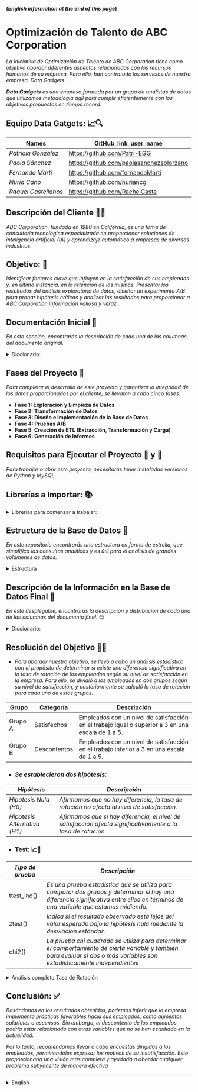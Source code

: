 **(_English information at the end of this page_)**


#  Optimización de Talento de ABC Corporation
      
_La Iniciativa de Optimización de Talento de ABC Corporation tiene como objetivo abordar diferentes aspectos relacionados con los recursos humanos de su empresa. Para ello, han contratado los servicios de nuestra empresa, Data Gadgets._

_**Data Gadgets** es una empresa formada por un grupo de analistas de datos que utilizamos metodología ágil para cumplir eficientemente con los objetivos propuestos en tiempo récord._

## Equipo Data Gatgets: 📈🔍

|Names|GitHub_link_user_name|
|-----|------------------|
|_Patricia González_|https://github.com/Patri-EGG|
|_Paola Sánchez_|https://github.com/paolasanchezsolorzano|
|_Fernanda Marti_|https://github.com/fernandaMarti|
|_Nuria Cano_| https://github.com/nuriancg|
|_Raquel Castellanos_|https://github.com/RachelCaste|


## Descripción del Cliente 👨‍💻

_ABC Corporation, fundada en 1980 en California, es una firma de consultoría tecnológica especializada en proporcionar soluciones de inteligencia artificial (IA) y aprendizaje automático a empresas de diversas industrias._

## Objetivo: 🎯
_Identificar factores clave que influyen en la satisfacción de sus empleados y, en última instancia, en la retención de los mismos. Presentar los resultados del análisis exploratorio de datos, diseñar un experimento A/B para probar hipótesis críticas y analizar los resultados para proporcionar a ABC Corporation información valiosa y veraz._

## Documentación Inicial 📌
_En esta sección, encontrarás la descripción de cada una de las columnas del documento original._

<details>
<summary> Diccionario:</summary>

| Nombre de la columna        | Descripción                                                                                  |
| ------------------- | --------------------------------------------------------------------------------------------- |
| Age                 | The employee’s age.                                                                           |
| Attrition           | Indicates whether the employee has left the company (“No” means they haven’t left, and “Yes” means they have). |
| BusinessTravel      | Describes the frequency of work-related travel for the employee (e.g., “Travel_Rarely” for infrequent travel). |
| DailyRate           | The employee’s daily rate.                                                                    |
| Department          | The department in which the employee works (e.g., “Research & Development,” “Sales,” etc.). |
| DistanceFromHome    | The distance from the employee’s home to their workplace.                                     |
| Education           | The employee’s education level (usually on a scale from 1 to 5).                               |
| EducationField      | The field of education or specialization for the employee.                                     |
| EmployeeCount       | A counter (usually set to 1) used for counting employees.                                      |
| EmployeeNumber      | A unique identification number for the employee.                                              |
| EnvironmentSatisfaction | Employee satisfaction level related to their work environment, ranging from 1 to 4 (with 4 being the highest satisfaction). |
| Gender              | The employee’s gender (where 0 corresponds to “male” and 1 to “female”).                        |
| HourlyRate          | The employee’s hourly rate.                                                                   |
| JobInvolvement      | The level of employee involvement in their work.                                               |
| JobLevel            | The employee’s hierarchical level within the company.                                          |
| JobRole             | The employee’s job role or position.                                                           |
| JobSatisfaction     | Employee satisfaction level with their job.                                                    |
| MaritalStatus       | The employee’s marital status (e.g., “Single,” “Married,” etc.).                                |
| MonthlyIncome       | The employee’s monthly income.                                                                 |
| MonthlyRate         | The employee’s monthly rate.                                                                   |
| NumCompaniesWorked  | The number of companies where the employee has worked.                                          |
| Over18              | Indicates whether the employee is over 18 years old.                                            |
| OverTime            | Indicates whether the employee works overtime (“Yes” or “No”).                                  |
| PercentSalaryHike   | The percentage of salary increase for the employee.                                             |
| PerformanceRating   | Employee performance rating.                                                                   |
| RelationshipSatisfaction | Employee satisfaction level in interpersonal relationships.                                   |
| StandardHours       | Standard working hours.                                                                        |
| StockOptionLevel    | Employee stock option level.                                                                    |
| TotalWorkingYears   | Total years of work experience for the employee.                                                |
| TrainingTimesLastYear | Number of times the employee received training last year.                                       |
| WorkLifeBalance     | Balance between work and personal life for the employee.                                         |
| YearsAtCompany      | Number of years the employee has worked at the current company.                                  |
| YearsInCurrentRole  | Number of years the employee has been in their current role.                                     |
</details>

## Fases del Proyecto 🔄

_Para completar el desarrollo de este proyecto y garantizar la integridad de los datos proporcionados por el cliente, se llevaron a cabo cinco fases:_

* **Fase 1: Exploración y Limpieza de Datos**
* **Fase 2: Transformación de Datos**
* **Fase 3: Diseño e Implementación de la Base de Datos**
* **Fase 4: Pruebas A/B**
* **Fase 5: Creación de ETL (Extracción, Transformación y Carga)**
* **Fase 6: Generación de Informes**




## Requisitos para Ejecutar el Proyecto 🐍 y 🐬
_Para trabajar o abrir este proyecto, necesitarás tener instaladas versiones de Python y MySQL._

##  Librerías a Importar: 📚

<details>
<summary>Librerías para comenzar a trabajar:</summary>

1. **Manipulación de Datos** 🧮 🐼
   - **Pandas**
   - **Numpy**

2. **Imputación de datos** 🕵️‍♂️
   - Scikit-learn
     -**SimpleImputer:** _Imputa valores faltantes en un conjunto de datos utilizando estrategias simples como la media, la mediana o la moda, entre             otras._
     -**IterativeImputer:** _Utiliza técnicas iterativas, especialmente útiles cuando las relaciones entre variables son complejas._
     -**KNNImputer:** _Estima valores faltantes utilizando el método de los vecinos más cercanos (K-Nearest Neighbors)._
       
3. **Visualización de datos** 📊
   -**Seaborn**: _Proporciona una interfaz de alto nivel para crear gráficos estadísticos atractivos e informativos._
   -**Matplotlib**: _Es una biblioteca de visualización de datos en Python que permite crear gráficos estáticos de alta calidad adecuados para publicaciones e informes._

4. **Estadísticas y Pruebas** 🧪
-**Scipy:** _Proporciona funciones estadísticas y pruebas de hipótesis (por ejemplo, pruebas t, pruebas de chi-cuadrado, etc.)_
   
5. **Conexión a la Base de Datos** ⚡
-**mysql.connector:** _Conector para MySQL que permite establecer conexiones y realizar operaciones en bases de datos MySQL desde Python._

</details>

## Estructura de la Base de Datos 📁

_En este repositorio encontrarás una estructura en forma de estrella, que simplifica las consultas analíticas y es útil para el análisis de grandes volúmenes de datos._

<details>
  <summary>Estructura</summary>
  <img src='https://github.com/nuriancg/project-da-promo-H-module-3-team-1/blob/master/Imagenes/Diagrama%20BBDD.png' alt="Diagrama BBDD">
</details>

## Descripción de la Información en la Base de Datos Final 📌

_En este desplegable, encontrarás la descripción y distribución de cada una de las columnas del documento final._ 😊


  <details>
<summary> Diccionario:</summary>

| Nombre de la columna         | Descripción                                                                                 |
| ------------------- | --------------------------------------------------------------------------------------------- |
| Age                 | The employee’s age.                                                                           |
| Age_Group           |Referring to categorizing employees based on their age range. There are five labels: (18-25), (26-35), (36-45), (45-55) and (56-65).|
|Attrition|Indicates whether the employee has left the company (“False” means they haven’t left, and “True” means they have).|
Business_Travel|Describes the frequency of work-related travel for the employee (e.g., “Travel_Rarely” for infrequent travel).|
Daily_Rate|The employee’s daily rate.|
Department|The department in which the employee works.|
Distance_From_Home|The distance from the employee’s home to their workplace.|
Education|The employee’s education level.(On a scale from 1 to 5)|
Education_Field|The field of education or specialization for the employee.|
Employee_Number|A unique identification number for the employee.|
Environment_Satisfaction|Employee satisfaction level related to their work environment.( Ranging from 1 to 4, with 4 being the highest satisfaction)|
Gender|The employee’s gender.(Where ‘M’ corresponds to “male” and ‘F’ to “female”).|
Hourly_Rate|The employee’s hourly rate.|
Job_Involvement|The level of employee involvement in their work.(On scale from 1 to 5).|
Job_Level|The employee’s hierarchical level within the company, (On scale from 1 to 5).|
Job_Role1|The employee’s position.|
Job_Satisfaction|Employee satisfaction level with their job.(Ranging from 1 to 4, with 4 being the highest satisfaction).|
Marital_Status|The employee’s marital status.(Accepts these values ‘Married’, ’Divorced’, and 'Unknown').|
Monthly_Rate| The employee’s monthly rate.|
Num_Companies_Worked|The number of companies where the employee has worked.|
Over_Time|Indicates whether the employee works overtime.(Accepts these values “True”,  “False” and 'Unknown').|
Percent_Salary_Hike1|The percentage of salary increase for the employee.(Accepts values between 0 - 1)|
Performance_Rating|Employee performance rating.(On scale from 1 to 5).|
Relationship_Satisfaction| Employee satisfaction level in interpersonal relationships.(On scale from 1 to 5).|
Stock_Option_Level|Employee stock option level.(On a scale from 0 to 4).|
Total_Working_Years|Total years of work experience for the employee.|
Training_Times_Last_Year|Number of times the employee received training last year.|
Work_Life_Balance|Balance between work and personal life for the employee.(On scale from 1 to 5).|
Years_At_Company|Number of years the employee has worked at the current company.|
Years_Since_Last_Promotion|Years since the employee’s last promotion.|
Years_With_Curr_Manager|Years under the supervision of the current manager.|
Date_Birth|The employee’s birth year. (considering data collected in 2023).|
RemoteWork| Whether the employee can work remotely or not.|

</details>

## Resolución del Objetivo  🎯🎯


* _Para abordar nuestro objetivo, se llevó a cabo un análisis estadístico con el propósito de determinar si existe una diferencia significativa en la tasa de rotación de los empleados según su nivel de satisfacción en la empresa. Para ello, se dividió a los empleados en dos grupos según su nivel de satisfacción, y posteriormente se calculó la tasa de rotación para cada uno de estos grupos._

  
|Grupo|Categoría|Descripción|
|------------------------|--------------------------------------------------------------------------|-------------------|
|Grupo A| Satisfechos| Empleados con un nivel de satisfacción en el trabajo igual o superior a 3 en una escala de 1 a 5.|
|Grupo B |Descontentos|Empleados con un nivel de satisfacción en el trabajo inferior a 3 en una escala de 1 a 5.|



* ### _Se establecieron dos hipótesis:_
  

 | _Hipótesis_|_Descripción_|
 |------------------------|--------------------------------------------------------------------------| 
|_Hipótesis Nula (H0)_| _Afirmamos que no hay diferencia; la tasa de rotación no afecta al nivel de satisfacción._|
|_Hipótesis Alternativa (H1)_|_Afirmamos que sí hay diferencia, el nivel de satisfacción afecta significativamente a la tasa de rotación._|


* ### Test: 📈📝

|_Tipo de prueba_| _Descripción_|
 |--------------------|---------|
 |ttest_ind()| _Es una prueba estadística que se utiliza para comparar dos grupos y determinar si hay una diferencia significativa entre ellos en términos de una variable que estamos midiendo._|
|ztest()| _Indica si el resultado observado está lejos del valor esperado bajo la hipótesis nula mediante la desviación estándar._| 
|chi2()|_La prueba chi cuadrado se utiliza para determinar el comportamiento de cierta variable y también para evaluar si dos o más variables son estadísticamente independientes_|



<details>
<summary> Analisis completo Tasa de Rotación</summary>

_De toda la información que tenemos, extraemos la tasa de rotación. Es el indicador que mide la frecuencia con la que los empleados dejan la organización y son reemplazados por otros nuevos en el período de tiempo del que tenemos datos.**._

- _La tasa de rotación en el Grupo A (con una satisfacción media y alta) es de 0.16%._
- _La tasa de rotación en el Grupo B(satisfaccion baja) es de 0.24%._
  
**Según estos datos, vemos que el descontento o la insatisfacción laboral está asociada con una mayor propensión a dejar la empresa.**


  <img src='https://github.com/nuriancg/project-da-promo-H-module-3-team-1/blob/master/Imagenes/tasa%20de%20rotacion%20segun%20el%20nivel%20de%20satisfaccion.png' alt="Gráfico Tasas de Rotación">

  
### Test:_📈📝


_Realizamos diferentes test para comparar nuestros dos grupos y seguir explorando si hay una diferencia significativa o no en la tasa de rotación según la satisfacción._

*  **El t-test de Student:**
  
      - _Con p_value de: (0.004),  indica que SÍ hay diferencia significativa entre los dos grupos. Por lo tanto, en este estudio se rechaza la H0._

    
* **Z-test:**
     - _Con un stadistic de -2.94 y un p-value de 0.0032. Indica que la proporción de personas que dejaron la empresa en el Grupo A (empleados satisfechos) es menor que en el Grupo B (empleados descontentos). Esto refuerza la idea de que una mayor satisfacción laboral está asociada con una menor rotación de empleados. Así que de nuevo se rechaza la H0. Este valor es negativo, lo que indica que la proporción de personas que dejaron la empresa en el Grupo A (empleados satisfechos) es menor que en el Grupo B (empleados descontentos). El valor absoluto que es mayor que 2 sugiere que la diferencia es significativa, pero la dirección de la diferencia es contraria a la del incremento numérico en los datos (es decir, hay menos rotación donde podríamos esperar más, o viceversa)._


* **Chi2 test**:
     - _Chi-squared Test Statistic: con un valor de 8.2479 y un p-value: 0.0041, que nos indica nuevamente que existe una diferencia significativa en los niveles de satisfacción y la tasa de rotación. Hay evidencia suficiente para rechazar la hipótesisi nula._
 
## _Pruebas adicionales_

Llevamos a cabo nuevas pruebas para conocer en mayor profundidad las razones por las que hay empleados descontentos. 

Buscamos la corelación entre nuestras diferentes variables, y extraemos las siguientes conclusiones:

1. _A más nivel de desempeño, más aumenta el porcentaje de subida de los salarios. Es señal de prácticas saludables de la empresa, que recompensan a los empleados que se esfuerzan y sacan el trabajo adelante._

_Como se puede apreciar en la siguiente gráfica, la presencia de outliers en ambos valores (3 y 4), más notorios en el 3, denotan ciertas excepciones en la política de aumento de salario de la empresa para los empleados que tienen un nivel de desempeño medio. Esto podría ser un tema que despertase diferentes sentimientos entre los empleados, por lo que podría ser interesante realizar estudios al respecto. 
En base a ambas conclusiones, por ahora no podemos establecer motivos de descontento._

  <img src='https://github.com/nuriancg/project-da-promo-H-module-3-team-1/blob/master/Imagenes/relacion%20desempe%C3%B1o%20y%20aumento%20de%20sueldo.png' alt="Relación entre desempeño y aumento de sueldo">

 
  2. _A más años trabajados, más aumenta el cargo de las personas empleadas. Lo que indica que la empresa promociona a sus personas trabajadoras a medida que pasa el tiempo. Esto también es una buena práctica y no se puede asociar con un motivo de descontento._

  <img src='https://github.com/nuriancg/project-da-promo-H-module-3-team-1/blob/master/Imagenes/4%20Graficas.png' alt="diferentes graficas">

3.  _A más años trabajados y a más años en la empresa, más años con el/la actual manager. Esto podría indicar que los/las managers mantienen su puesto de trabajo, es decir que hay cierta estabilidad. En principio también podría considerarse una buena práctica de la empresa, aunque podría estudiarse en mayor profundidad. No encontramos motivos de descontento._

    <img src='https://github.com/nuriancg/project-da-promo-H-module-3-team-1/blob/master/Imagenes/Relaci%C3%B3n%20a%C3%B1os%20en%20la%20compa%C3%B1ia%20y%20con%20actual%20manager.png' alt="Relación entre años en la compañia y años con actual manager">


4.  _A más edad, más experiencia en diferentes empresas. Los empleados entre 40 y 44 años han trabajado en más empresas que los empleados más jóvenes que ellos. Esto tiene sentido y no debería ser motivo de descontento._

<img src='https://github.com/nuriancg/project-da-promo-H-module-3-team-1/blob/master/Imagenes/relacion%20entre%20edad%20y%20total%20empresas%20trabajadas.png' alt="Relación entre edad y total de empresas en las que ha trabajado"> 

5.  _A más estudios, mayor cargo en la empresa. Esto también tiene sentido y no debería ser un problema para los empleados/as._

<img src='https://github.com/nuriancg/project-da-promo-H-module-3-team-1/blob/master/Imagenes/Relacion%20entreb%20estudio%20y%20nivel%20jer%C3%A1rquico.png' alt="Relación entre estudios y nivel jerárquico"> 
   
</details>
   
## Conclusión: ✅

_Basándonos en los resultados obtenidos, podemos inferir que la empresa implementa prácticas favorables hacia sus empleados, como aumentos salariales o ascensos. Sin embargo, el descontento de los empleados podría estar relacionado con otras variables que no se han estudiado en la actualidad._

_Por lo tanto, recomendamos llevar a cabo encuestas dirigidas a los empleados, permitiéndoles expresar los motivos de su insatisfacción. Esto proporcionaría una visión más completa y ayudaría a abordar cualquier problema subyacente de manera efectiva_



_______________________________________________________________________________________________________________________________________

<details>
   
<summary> English </summary>

# ABC Corporation's Talent Optimization!!!

_ABC Corporation's Talent Optimization Initiative aims to respond to different aspects related to the human resources of their company. For which he has hired the services of our company Data Gatgets._

_**Data Gatgets** is a company formed by a group of data analysts who use agile methodology to meet each proposed objective efficiently and in record time._

### Data Gatgets Team: 📈🔍

|Names|GitHub_link_user_name|
|-----|------------------|
|_Patricia González_|https://github.com/Patri-EGG|
|_Paola Sánchez_|https://github.com/paolasanchezsolorzano|
|_Fernanda Martí_|https://github.com/fernandaMarti|
|_Nuria Cano_| https://github.com/nuriancg|
|_Raquel Castellanos_|https://github.com/RachelCaste|


### Client Description: 👨‍💻

_ABC Corporation, founded in 1980 in California, is a technology consulting firm specializing in providing artificial intelligence (AI) and machine learning solutions to companies in various industries._

### Target: 🎯

_Present the results of exploratory data analysis, design an A/B experiment to test critical hypotheses, and analyze the results to provide ABC Corporation with valuable and truthful information._

### Initial Documentation: 📌

_In this dropdown, you will find the description of each of the columns of the original document._  😊


<details>
<summary> Dictionary:</summary>

| Column_Name         | Description                                                                                   |
| ------------------- | --------------------------------------------------------------------------------------------- |
| Age                 | The employee’s age.                                                                           |
| Attrition           | Indicates whether the employee has left the company (“No” means they haven’t left, and “Yes” means they have). |
| BusinessTravel      | Describes the frequency of work-related travel for the employee (e.g., “Travel_Rarely” for infrequent travel). |
| DailyRate           | The employee’s daily rate.                                                                    |
| Department          | The department in which the employee works (e.g., “Research & Development,” “Sales,” etc.). |
| DistanceFromHome    | The distance from the employee’s home to their workplace.                                     |
| Education           | The employee’s education level (usually on a scale from 1 to 5).                               |
| EducationField      | The field of education or specialization for the employee.                                     |
| EmployeeCount       | A counter (usually set to 1) used for counting employees.                                      |
| EmployeeNumber      | A unique identification number for the employee.                                              |
| EnvironmentSatisfaction | Employee satisfaction level related to their work environment, ranging from 1 to 4 (with 4 being the highest satisfaction). |
| Gender              | The employee’s gender (where 0 corresponds to “male” and 1 to “female”).                        |
| HourlyRate          | The employee’s hourly rate.                                                                   |
| JobInvolvement      | The level of employee involvement in their work.                                               |
| JobLevel            | The employee’s hierarchical level within the company.                                          |
| JobRole             | The employee’s job role or position.                                                           |
| JobSatisfaction     | Employee satisfaction level with their job.                                                    |
| MaritalStatus       | The employee’s marital status (e.g., “Single,” “Married,” etc.).                                |
| MonthlyIncome       | The employee’s monthly income.                                                                 |
| MonthlyRate         | The employee’s monthly rate.                                                                   |
| NumCompaniesWorked  | The number of companies where the employee has worked.                                          |
| Over18              | Indicates whether the employee is over 18 years old.                                            |
| OverTime            | Indicates whether the employee works overtime (“Yes” or “No”).                                  |
| PercentSalaryHike   | The percentage of salary increase for the employee.                                             |
| PerformanceRating   | Employee performance rating.                                                                   |
| RelationshipSatisfaction | Employee satisfaction level in interpersonal relationships.                                   |
| StandardHours       | Standard working hours.                                                                        |
| StockOptionLevel    | Employee stock option level.                                                                    |
| TotalWorkingYears   | Total years of work experience for the employee.                                                |
| TrainingTimesLastYear | Number of times the employee received training last year.                                       |
| WorkLifeBalance     | Balance between work and personal life for the employee.                                         |
| YearsAtCompany      | Number of years the employee has worked at the current company.                                  |
| YearsInCurrentRole  | Number of years the employee has been in their current role.                                     |
</details>

### Phases: 🔄 

_To complete development of this project  and ensure the integrity of the data provided by the client, five phases were carried out._


   
* **Phase 1: _Data Exploration and Cleaning_**
  
* **Phase 2: _Data Transformation_**
  
* **Phase 3: _Database Design and Implementation_**
  
* **Phase 4: _A/B Testing_**
  
* **Phase 5: _ETL Creation_**
  
* **Phase 6: _Reporting_**


### To play this project on your computer: 🐍 and 🐬

_For the project you will need to have a version of Python and MySQL and get to work._

###  Libraries to Import: 📚


<details>
<summary>Libraries to start working:</summary>

1. **Data Manipulation** 🧮 🐼
   - **Pandas**
   - **Numpy**
     

2. **Imputación de datos** 🕵️‍♂️
   - Scikit-learn
     - **SimpleImputer**:_Imputes missing values in a dataset using simple strategies such as mean, median, mode, and others._
     - **IterativeImputer**:_Utilizes iterative techniques, especially useful when relationships between variables are complex._
     - **KNNImputer**:_Uses the K-Nearest Neighbors method to estimate missing values._

       
3. **Data visualization** 📊
   -**Seaborn**: _Provides a high-level interface for creating attractive and informative statistical graphics._
   -**Matplotlib**:_Allows the creation of high-quality static plots suitable for publications and reports._


4. **Stadistics and tests** 🧪
   - **Scipy**:_Provides statistical functions and hypothesis tests (e.g., t-tests, chi-square tests, etc.)._

     
5. **Database Connection** ⚡   
   - **mysql.connector**:_A connector for MySQL that allows establishing connections and performing operations on MySQL databases from Python._


</details>


### BBDD Structure: 📁

_In this repository you will find a star-shaped structure, which simplifies analytical queries and is useful for the analysis of large volumes of data._


<details>
  <summary>Structure</summary>
  <img src="https://github.com/nuriancg/project-da-promo-H-module-3-team-1/blob/master/Imagenes/Diagrama%20BBDD.png" alt="Diagrama BBDD">
</details>


### Description of the information you will find in the final BBDD: 📌


_In this dropdown, you will find the description and distribution of each of the columns of the  final document._ 😊


  <details>
<summary> Dictionary:</summary>

| Column_Name         | Description                                                                                   |
| ------------------- | --------------------------------------------------------------------------------------------- |
| Age                 | The employee’s age.                                                                           |
| Age_Group           |Referring to categorizing employees based on their age range. There are five labels: (18-25), (26-35), (36-45), (45-55) and (56-65).|
|Attrition|Indicates whether the employee has left the company (“False” means they haven’t left, and “True” means they have).|
Business_Travel|Describes the frequency of work-related travel for the employee (e.g., “Travel_Rarely” for infrequent travel).|
Daily_Rate|The employee’s daily rate.|
Department|The department in which the employee works.|
Distance_From_Home|The distance from the employee’s home to their workplace.|
Education|The employee’s education level.(On a scale from 1 to 5)|
Education_Field|The field of education or specialization for the employee.|
Employee_Number|A unique identification number for the employee.|
Environment_Satisfaction|Employee satisfaction level related to their work environment.( Ranging from 1 to 4, with 4 being the highest satisfaction)|
Gender|The employee’s gender.(Where ‘M’ corresponds to “male” and ‘F’ to “female”).|
Hourly_Rate|The employee’s hourly rate.|
Job_Involvement|The level of employee involvement in their work.(On scale from 1 to 5).|
Job_Level|The employee’s hierarchical level within the company, (On scale from 1 to 5).|
Job_Role1|The employee’s position.|
Job_Satisfaction|Employee satisfaction level with their job.(Ranging from 1 to 4, with 4 being the highest satisfaction).|
Marital_Status|The employee’s marital status.(Accepts these values ‘Married’, ’Divorced’, and 'Unknown').|
Monthly_Rate| The employee’s monthly rate.|
Num_Companies_Worked|The number of companies where the employee has worked.|
Over_Time|Indicates whether the employee works overtime.(Accepts these values “True”,  “False” and 'Unknown').|
Percent_Salary_Hike1|The percentage of salary increase for the employee.(Accepts values between 0 - 1)|
Performance_Rating|Employee performance rating.(On scale from 1 to 5).|
Relationship_Satisfaction| Employee satisfaction level in interpersonal relationships.(On scale from 1 to 5).|
Stock_Option_Level|Employee stock option level.(On a scale from 0 to 4).|
Total_Working_Years|Total years of work experience for the employee.|
Training_Times_Last_Year|Number of times the employee received training last year.|
Work_Life_Balance|Balance between work and personal life for the employee.(On scale from 1 to 5).|
Years_At_Company|Number of years the employee has worked at the current company.|
Years_Since_Last_Promotion|Years since the employee’s last promotion.|
Years_With_Curr_Manager|Years under the supervision of the current manager.|
Date_Birth|The employee’s birth year. (considering data collected in 2023).|
RemoteWork| Whether the employee can work remotely or not.|

</details>


### Target Resolution 🎯🎯


_A statistical analysis was carried out in order to determine if there is a significant difference in the rotation rate of employees according to their level of satisfaction in the company.To do this, employees were divided into two groups according to their level of satisfaction, and then the rotation rate for each of these groups was calculated._


  
|Group|Category|Description|
|------------------------|--------------------------------------------------------------------------|-------------------|
|Group A| Satisfied| Employees with a job satisfaction level equal to or greater than 3 on a scale of 1 to 5.|
|Group B |Discontents|Employees with a job satisfaction level of less than 3 on a scale of 1 to 5.|


* ## _Two hypotheses were established:_


  
| _Hypothesis_|_Description_|
 |------------------------|--------------------------------------------------------------------------| 
|_ Null hypothesis  (H0)_ | _Affirm  that there is no difference; Turnover rate does not affect the level of satisfacción._|
|_ Alternative hypothesis  (H1)_| _Affirmthere is a difference, the level of satisfaction significantly affects the rate of rotación._|



### Test: 📈 📝

|Test Type|	Description|
|---------|------------|
_ttest_ind()_|	_It is a statistical test used to compare two groups and determine if there is a significant difference between them in terms of a variable we are measuring._|
|_ztest()_|	_Indicates how many standard deviations the observed result deviates from the expected value under the null hypothesis._|
|_chi2()_|_The chi-squared test is used to determine the behavior of a certain variable and also to evaluate whether two or more variables are statistically independent_|




<details>
<summary> Full Rotation Rate Analysis</summary> 

_Of the information we have, we extract the rotation rate. It is the indicator that measures how often employees leave the organization and are replaced by new ones in the time period  being analyzed_.

- _Rotation rate in Group A (with medium and high satisfaction) is 0.16%._
- _Rotation rate in Group B (low satisfaction) is 0.24%._
  
**_Based on this data, we see that job dissatisfaction or dissatisfaction is associated with a greater propensity to leave the company._**

 <img src="https://github.com/nuriancg/project-da-promo-H-module-3-team-1/blob/master/Imagenes/Rotation%20rate%20by%20Satisfaction%20Level.png" alt="Rotation Rate Chart">

### Test:_📈📝

* **ttest:**
     - _With a p-value of 0.004, it indicates that there is a significant difference between the two groups. Therefore, in this study, we reject the null hypothesis (H0)._

  
* **Z-test:**
  
  - _With a statistic of -2.94 and a p-value of 0.0032, it indicates that the proportion of people who left the company in Group A (satisfied employees) is lower than in Group B (dissatisfied employees). This reinforces the idea that higher job satisfaction is associated with lower employee turnover. Therefore, we once again reject the null hypothesis. The negative value suggests that the proportion of people who left the company in Group A (satisfied employees) is lower than in Group B (dissatisfied employees). The absolute value, greater than 2, implies that the difference is significant, but the direction of the difference contradicts the numerical increase in the data (i.e., there is less turnover where we might expect more, or vice versa)._

      
* **Chi2 test:**
  
   - _A value of 8.2479 with a p-value of 0.0041 indicates once again that there is a significant difference in satisfaction levels and turnover rate. There is sufficient evidence to reject the null hypothesis._
 
 ### ADDITIONAL TESTS

We made new tests to aquire a deeper understanding of the reasons why employees are dissatisfied; we looked for correlations among the different variables and extracted the following conclusions:

1. _The higher the performance level, the greater the percentage increase in salaries. This is a sign of healthy company practices that reward employees who put in effort on their work._

_In the following chart, the presence of outliers in both values (3 and 4), major in 3, indicates certain exceptions in the company’s salary increase policy for employees with a medium performance level. This could be a topic that evokes different feelings among employees, so it might be interesting  to make future studies to explore this topic further._

_Based on both conclusions, we cannot currently establish reasons for discontent._

<img src='https://github.com/nuriancg/project-da-promo-H-module-3-team-1/blob/master/Imagenes/Relation%20between%20Performance%20Rating%20and%20Salary%20Hike.png' alt="Performance Rating and salary Hike"> 

2. _The longer employees work, the higher their position within the company. This indicates that the company promotes its employees over time. This practice is also positive and cannot be associated with discontent._

<img src='https://github.com/nuriancg/project-da-promo-H-module-3-team-1/blob/master/Imagenes/4%20charts.png' alt="Diferents charts"> 


3. _The longer an employee has worked and the longer they have been with the company, the more years they spend with their current manager. This could indicate that managers maintain their positions, suggesting a certain level of stability. Initially, this could also be considered a good practice by the company, although it might warrant further study. We don’t find any reasons for discontent._

<img src='https://github.com/nuriancg/project-da-promo-H-module-3-team-1/blob/master/Imagenes/Relation%20between%20Years%20at%20the%20Company%20and%20Years%20with%20Current%20Manager.png' alt="Relation Between years at company and years with current manager">    

 4. _As employees get older, they accumulate more experience across different companies. Employees between 40 and 44 years old have worked in more companies than their younger counterparts. This makes sense and should not be a cause for discontent._

<img src='https://github.com/nuriancg/project-da-promo-H-module-3-team-1/blob/master/Imagenes/Relation%20between%20Age%20and%20Total%20Companies%20Worked.png' alt="Relation Between age total companies worked">

5. _The higher the level of education, the more senior the position within the company. This also makes sense and should not be a problem for employees._

<img src='https://github.com/nuriancg/project-da-promo-H-module-3-team-1/blob/master/Imagenes/Relation%20between%20Education%20and%20Job%20Level.png' alt="Relation Between Education Level andJob Level">




### Conclusion: ✅

_Based on the results obtained, we can infer that the company implements favorable practices for its employees, such as salary increases or promotions. However, employee dissatisfaction may be related to other variables that have not been studied currently._

_Therefore, we recommend conducting surveys targeted at employees, allowing them to express the reasons for their dissatisfaction. This would provide a more comprehensive view and help address any underlying issues effectively._

</details> 

